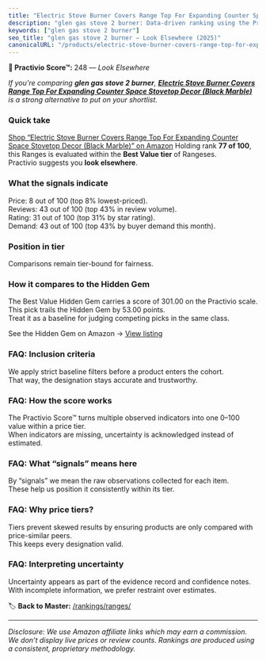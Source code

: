 ```yaml
---
title: "Electric Stove Burner Covers Range Top For Expanding Counter Space Stovetop Decor (Black Marble)"
description: "glen gas stove 2 burner: Data-driven ranking using the Practivio Score™. Positioned by quality, value, demand, findability, momentum."
keywords: ["glen gas stove 2 burner"]
seo_title: "glen gas stove 2 burner — Look Elsewhere (2025)"
canonicalURL: "/products/electric-stove-burner-covers-range-top-for-expanding-counter-space-stovetop-decor-black-marble-B0C6ZG51YR/"
---
```


**🚫 Practivio Score™:** 248 — _Look Elsewhere_


*If you're comparing **glen gas stove 2 burner**, **[Electric Stove Burner Covers Range Top For Expanding Counter Space Stovetop Decor (Black Marble)](https://www.amazon.com/dp/B0C6ZG51YR?tag=practivio-20)** is a strong alternative to put on your shortlist.*
### Quick take
[Shop “Electric Stove Burner Covers Range Top For Expanding Counter Space Stovetop Decor (Black Marble)” on Amazon](https://www.amazon.com/dp/B0C6ZG51YR?tag=practivio-20)
Holding rank **77 of 100**, this Ranges is evaluated within the **Best Value tier** of Rangeses.  
Practivio suggests you **look elsewhere**.

### What the signals indicate
Price: 8 out of 100 (top 8% lowest-priced).  
Reviews: 43 out of 100 (top 43% in review volume).  
Rating: 31 out of 100 (top 31% by star rating).  
Demand: 43 out of 100 (top 43% by buyer demand this month).

### Position in tier
Comparisons remain tier-bound for fairness.

### How it compares to the Hidden Gem
The Best Value Hidden Gem carries a score of 301.00 on the Practivio scale.  
This pick trails the Hidden Gem by 53.00 points.  
Treat it as a baseline for judging competing picks in the same class.  

See the Hidden Gem on Amazon → [View listing](https://www.amazon.com/dp/B01MT0UL8N?tag=practivio-20)

### FAQ: Inclusion criteria
We apply strict baseline filters before a product enters the cohort.  
That way, the designation stays accurate and trustworthy.

### FAQ: How the score works
The Practivio Score™ turns multiple observed indicators into one 0–100 value within a price tier.  
When indicators are missing, uncertainty is acknowledged instead of estimated.

### FAQ: What “signals” means here
By “signals” we mean the raw observations collected for each item.  
These help us position it consistently within its tier.

### FAQ: Why price tiers?
Tiers prevent skewed results by ensuring products are only compared with price-similar peers.  
This keeps every designation valid.

### FAQ: Interpreting uncertainty
Uncertainty appears as part of the evidence record and confidence notes.  
With incomplete information, we prefer restraint over estimates.


🏷️ **Back to Master:** [/rankings/ranges/](/rankings/ranges/)

---
_Disclosure: We use Amazon affiliate links which may earn a commission. We don’t display live prices or review counts. Rankings are produced using a consistent, proprietary methodology._
